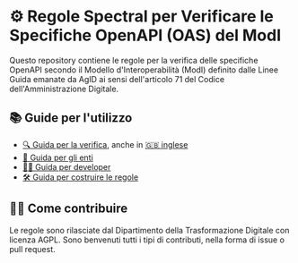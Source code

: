 # ⚙️ Regole Spectral per Verificare le Specifiche OpenAPI (OAS) del ModI

Questo repository contiene le regole per la verifica delle specifiche OpenAPI secondo il Modello d'Interoperabilità (ModI) definito dalle Linee Guida emanate da AgID ai sensi dell'articolo 71 del Codice dell'Amministrazione Digitale.

## 📚 Guide per l'utilizzo

* [🔍 Guida per la verifica](docs/guida_verifica.md), anche in [🇬🇧 inglese](docs/verification_guide.md)
* [🏢 Guida per gli enti](docs/guida_enti.md)
* [👨‍💻 Guida per developer](docs/guida_developer.md)
* [🛠️ Guida per costruire le regole](docs/guida_builder.md)

## ✍🏻 Come contribuire

Le regole sono rilasciate dal Dipartimento della Trasformazione Digitale con licenza AGPL. Sono benvenuti tutti i tipi di contributi, nella forma di issue o pull request.